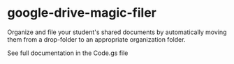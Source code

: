 # google-drive-magic-filer
Organize and file your student's shared documents by automatically moving them from a drop-folder to an appropriate organization folder.

See full documentation in the Code.gs file
